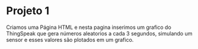 # Projeto 1
Criamos uma Página HTML e nesta pagina inserimos um grafico do ThingSpeak que gera números aleatorios a cada 3 segundos, simulando um sensor e esses valores são plotados em um grafico.
